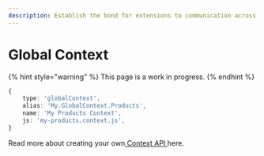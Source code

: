 ```yaml
---
description: Establish the bond for extensions to communication across the application
---
```


# Global Context

{% hint style="warning" %}
This page is a work in progress.
{% endhint %}

```typescript
{
    type: 'globalContext',
    alias: 'My.GlobalContext.Products',
    name: 'My Products Context',
    js: 'my-products.context.js',
}
```

Read more about creating your own[ Context API ](context-api.md)here.
